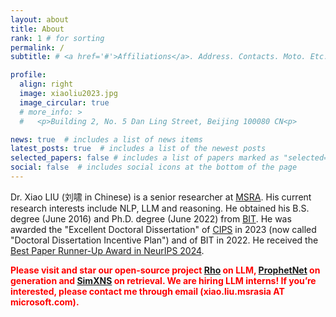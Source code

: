 ```yaml
---
layout: about
title: About
rank: 1 # for sorting
permalink: /
subtitle: # <a href='#'>Affiliations</a>. Address. Contacts. Moto. Etc.

profile:
  align: right
  image: xiaoliu2023.jpg
  image_circular: true
  # more_info: >
  #   <p>Building 2, No. 5 Dan Ling Street, Beijing 100080 CN<p>

news: true  # includes a list of news items
latest_posts: true  # includes a list of the newest posts
selected_papers: false # includes a list of papers marked as "selected={true}"
social: false  # includes social icons at the bottom of the page
---
```


Dr. Xiao LIU (刘啸 in Chinese) is a senior researcher at [MSRA](https://www.microsoft.com/en-us/research/lab/microsoft-research-asia/).
His current research interests include NLP, LLM and reasoning.
He obtained his B.S. degree (June 2016) and Ph.D. degree (June 2022) from [BIT](http://www.bit.edu.cn/).
He was awarded the "Excellent Doctoral Dissertation" of [CIPS](https://www.cipsc.org.cn/) in 2023 (now called "Doctoral Dissertation Incentive Plan") and of BIT in 2022.
He received the [Best Paper Runner-Up Award in NeurIPS 2024](https://blog.neurips.cc/2024/12/10/announcing-the-neurips-2024-best-paper-awards/).

<font color="red"><b>
Please visit and star our open-source project <a href="https://github.com/microsoft/rho">Rho</a> on LLM, <a href="https://github.com/microsoft/ProphetNet">ProphetNet</a> on generation and <a href="https://github.com/microsoft/SimXNS">SimXNS</a> on retrieval.
We are hiring LLM interns! If you’re interested, please contact me through email (xiao.liu.msrasia AT microsoft.com).
</b></font>
